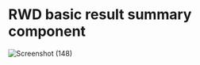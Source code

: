 # RWD basic result summary component 

![Screenshot (148)](https://github.com/deepika9107/FM_challenges/assets/61866423/bf6707d5-0e5f-4376-ba38-37b7105f8a64)
